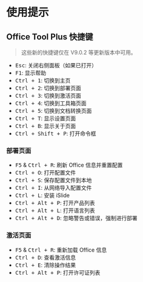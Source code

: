 # 使用提示

## Office Tool Plus 快捷键

> 这些新的快捷键仅在 V9.0.2 等更新版本中可用。

- <kbd>Esc</kbd>: 关闭右侧面板（如果已打开）
- <kbd>F1</kbd>: 显示帮助
- <kbd>Ctrl + 1</kbd>: 切换到主页
- <kbd>Ctrl + 2</kbd>: 切换到部署页面
- <kbd>Ctrl + 3</kbd>: 切换到激活页面
- <kbd>Ctrl + 4</kbd>: 切换到工具箱页面
- <kbd>Ctrl + 5</kbd>: 切换到文档转换页面
- <kbd>Ctrl + T</kbd>: 显示设置页面
- <kbd>Ctrl + B</kbd>: 显示关于页面
- <kbd>Ctrl + Shift + P</kbd>: 打开命令框

### 部署页面

- <kbd>F5</kbd> & <kbd>Ctrl + R</kbd>: 刷新 Office 信息并重置配置
- <kbd>Ctrl + O</kbd>: 打开配置文件
- <kbd>Ctrl + S</kbd>: 保存配置文件到本地
- <kbd>Ctrl + I</kbd>: 从网络导入配置文件
- <kbd>Ctrl + L</kbd>: 安装 iSlide
- <kbd>Ctrl + Alt + P</kbd>: 打开产品列表
- <kbd>Ctrl + Alt + L</kbd>: 打开语言列表
- <kbd>Ctrl + Alt + D</kbd>: 忽略警告或错误，强制进行部署

### 激活页面

- <kbd>F5</kbd> & <kbd>Ctrl + R</kbd>: 重新加载 Office 信息
- <kbd>Ctrl + D</kbd>: 查看激活信息
- <kbd>Ctrl + E</kbd>: 清除操作结果
- <kbd>Ctrl + Alt + P</kbd>: 打开许可证列表
